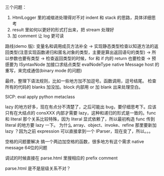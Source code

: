 三个问题：
1. HtmlLogger 里的减缩进处理得对不对 indent 和 stack 的思路，具体详细思考
2. result 里如何以更好的形式打出来，把 stream 处理好
3. 加 comment 让 log 更可读

路线(demo 版):
变量名和调用成员方法补全 -> 实现静态类型检查以知道方法的返回类型(注意实现函数递归和匿名对象的类型，主要是算出返回语句的类型) -> 所以参数也要有类型 -> 检查返回类型的时候，for 和 if 内的 return 也要检查 -> 预感要为 ISyntaxNode 加接口求结点类型 evalNodeType
native Message host 的重写，来完成通信(binary mode 的问题)

最终，整理下语法规则，比如一些地方加不加逗号。函数调用，逗号结尾。
检查所有的代码的 blanks 加没加。block 内部用 or 加 blank 出来处理空白。

SICP: eval apply
python metaclass

lazy 的地方好多，现在有点分不清楚了，之后可能出 bug，要仔细思考下。应该只有在大结点的 consXXX 内部才需要 lazy，这种和递归的形式是一致的。func 和 literal 那个关系比较特殊，因为 literal 显式依赖了，所以最初构造 func 传到 literal 的地方要 lazy 一下。
为什么 array、object、invoke、refine 那里要新加 lazy ？因为之前 expression 可以直接拿到一个 IParser，现在变了，所以。。。

空格的问题要解决 搞一个两边加空格的函数，很多地方有这个需求
native message 64位的问题

调试的时候直接在 parse.html 里搜相应的 prefix comment

parse.html 是不是层级关系不对？
